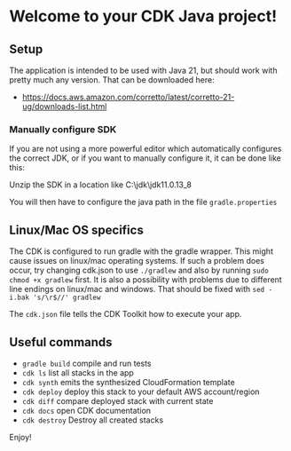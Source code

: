 # Welcome to your CDK Java project!

## Setup
The application is intended to be used with Java 21, but should work with pretty much any version. 
That can be downloaded here:
* https://docs.aws.amazon.com/corretto/latest/corretto-21-ug/downloads-list.html

### Manually configure SDK
If you are not using a more powerful editor which automatically configures the correct JDK, 
or if you want to manually configure it, it can be done like this:

Unzip the SDK in a location like C:\jdk\jdk11.0.13_8

You will then have to configure the java path in the file `gradle.properties`

## Linux/Mac OS specifics
The CDK is configured to run gradle with the gradle wrapper.
This might cause issues on linux/mac operating systems.
If such a problem does occur, try changing cdk.json to use `./gradlew` and also by running `sudo chmod +x gradlew` first.
It is also a possibility with problems due to different line endings on linux/mac and windows.
That should be fixed with `sed -i.bak 's/\r$//' gradlew`

The `cdk.json` file tells the CDK Toolkit how to execute your app.

## Useful commands

 * `gradle build`    compile and run tests
 * `cdk ls`          list all stacks in the app
 * `cdk synth`       emits the synthesized CloudFormation template
 * `cdk deploy`      deploy this stack to your default AWS account/region
 * `cdk diff`        compare deployed stack with current state
 * `cdk docs`        open CDK documentation
 * `cdk destroy`     Destroy all created stacks
 
Enjoy!
